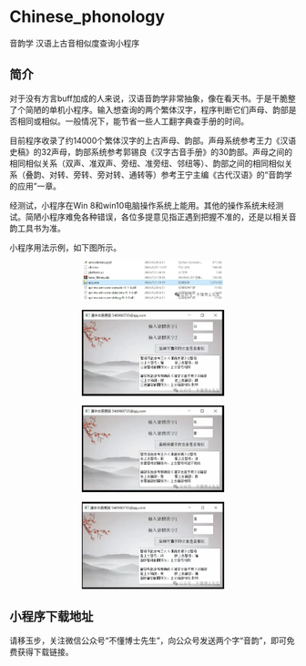 # Chinese_phonology

音韵学 汉语上古音相似度查询小程序

## 简介
对于没有方言buff加成的人来说，汉语音韵学非常抽象，像在看天书。于是干脆整了个简陋的单机小程序。输入想查询的两个繁体汉字，程序判断它们声母、韵部是否相同或相似。一般情况下，能节省一些人工翻字典查手册的时间。

目前程序收录了约14000个繁体汉字的上古声母、韵部。声母系统参考王力《汉语史稿》的32声母，韵部系统参考郭锡良《汉字古音手册》的30韵部。声母之间的相同相似关系（双声、准双声、旁纽、准旁纽、邻纽等）、韵部之间的相同相似关系（叠韵、对转、旁转、旁对转、通转等）参考王宁主编《古代汉语》的“音韵学的应用”一章。

经测试，小程序在Win 8和win10电脑操作系统上能用。其他的操作系统未经测试。简陋小程序难免各种错误，各位多提意见指正遇到把握不准的，还是以相关音韵工具书为准。

小程序用法示例，如下图所示。

<p align="center">
<img src="https://github.com/DHfusion/Chinese_phonology/blob/main/1.jpg" width=250/>
</p>

<p align="center">
<img src="https://github.com/DHfusion/Chinese_phonology/blob/main/2.jpg" width=250/>
</p>

<p align="center">
<img src="https://github.com/DHfusion/Chinese_phonology/blob/main/3.jpg" width=250/>
</p>

<p align="center">
<img src="https://github.com/DHfusion/Chinese_phonology/blob/main/4.jpg" width=250/>
</p>


## 小程序下载地址

请移玉步，关注微信公众号“不懂博士先生”，向公众号发送两个字“音韵”，即可免费获得下载链接。

